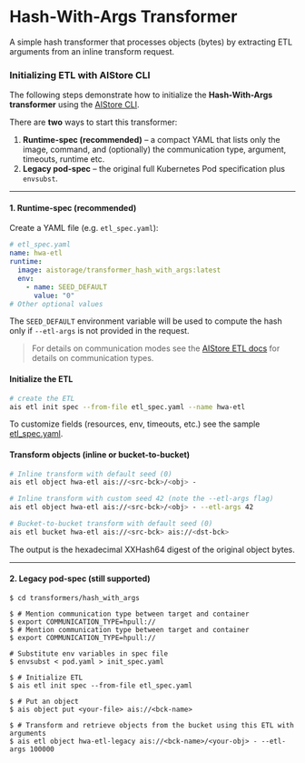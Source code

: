 # Hash-With-Args Transformer

A simple hash transformer that processes objects (bytes) by extracting ETL arguments from an inline transform request.

### Initializing ETL with AIStore CLI

The following steps demonstrate how to initialize the **Hash-With-Args transformer** using the [AIStore CLI](https://github.com/NVIDIA/aistore/blob/main/docs/cli.md).

There are **two** ways to start this transformer:

1. **Runtime-spec (recommended)** – a compact YAML that lists only the image, command, and (optionally) the communication type, argument, timeouts, runtime etc.
2. **Legacy pod-spec** – the original full Kubernetes Pod specification plus `envsubst`.

---
#### 1. Runtime-spec (recommended)

Create a YAML file (e.g. `etl_spec.yaml`):

```yaml
# etl_spec.yaml
name: hwa-etl
runtime:
  image: aistorage/transformer_hash_with_args:latest
  env:
    - name: SEED_DEFAULT
      value: "0"
# Other optional values
```

The `SEED_DEFAULT` environment variable will be used to compute the hash only if `--etl-args` is not provided in the request.

> For details on communication modes see the [AIStore ETL docs](https://github.com/NVIDIA/aistore/blob/main/docs/etl.md#communication-mechanisms) for details on communication types.

#### Initialize the ETL

```bash
# create the ETL
ais etl init spec --from-file etl_spec.yaml --name hwa-etl
```

To customize fields (resources, env, timeouts, etc.) see the sample [etl_spec.yaml](transformers/hash_with_args/etl_spec.yaml).

#### Transform objects (inline or bucket-to-bucket)

```bash
# Inline transform with default seed (0)
ais etl object hwa-etl ais://<src-bck>/<obj> -

# Inline transform with custom seed 42 (note the --etl-args flag)
ais etl object hwa-etl ais://<src-bck>/<obj> - --etl-args 42

# Bucket-to-bucket transform with default seed (0)
ais etl bucket hwa-etl ais://<src-bck> ais://<dst-bck>
```
The output is the hexadecimal XXHash64 digest of the original object bytes.

---
#### 2. Legacy pod-spec (still supported)

```!bash
$ cd transformers/hash_with_args

$ # Mention communication type between target and container
$ export COMMUNICATION_TYPE=hpull://
$ # Mention communication type between target and container
$ export COMMUNICATION_TYPE=hpull://

# Substitute env variables in spec file
$ envsubst < pod.yaml > init_spec.yaml

$ # Initialize ETL
$ ais etl init spec --from-file etl_spec.yaml

$ # Put an object
$ ais object put <your-file> ais://<bck-name>

$ # Transform and retrieve objects from the bucket using this ETL with arguments
$ ais etl object hwa-etl-legacy ais://<bck-name>/<your-obj> - --etl-args 100000
```